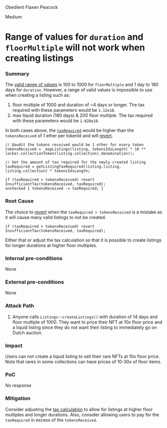 Obedient Flaxen Peacock

Medium

# Range of values for `duration` and `floorMultiple` will not work when creating listings

### Summary

The [valid range of values](https://github.com/sherlock-audit/2024-08-flayer/blob/main/flayer/src/contracts/Listings.sol#L275-L288) is 100 to 1000 for `floorMultiple` and 1 day to 180 days for `duration`. However, a range of valid values is impossible to use when creating a listing such as:
1. floor multiple of 1000 and duration of ~4 days or longer. The tax required with these parameters would be `1.12e18`.
2. max liquid duration (180 days) & 200 floor multiple. The tax required with these parameters would be `1.028e18`.

In both cases above, the [`taxRequired`](https://github.com/sherlock-audit/2024-08-flayer/blob/main/flayer/src/contracts/TaxCalculator.sol#L35-L44) would be higher than the `tokensReceived` of 1 ether per tokenId and will [revert](https://github.com/sherlock-audit/2024-08-flayer/blob/main/flayer/src/contracts/Listings.sol#L146-L151). 

```solidity
// @audit the tokens received would be 1 ether for every token
tokensReceived = _mapListings(listing, tokensIdsLength) * 10 ** locker.collectionToken(listing.collection).denomination();

// Get the amount of tax required for the newly created listing
taxRequired = getListingTaxRequired(listing.listing, listing.collection) * tokensIdsLength;

if (taxRequired > tokensReceived) revert InsufficientTax(tokensReceived, taxRequired);
unchecked { tokensReceived -= taxRequired; }
```

### Root Cause

The choice to [revert](https://github.com/sherlock-audit/2024-08-flayer/blob/main/flayer/src/contracts/Listings.sol#L150) when the `taxRequired > tokensReceived` is a mistake as it will cause many valid listings to not be created. 

```solidity
if (taxRequired > tokensReceived) revert InsufficientTax(tokensReceived, taxRequired);
```

Either that or adjust the tax calculation so that it is possible to create listings for longer durations at higher floor multiples.

### Internal pre-conditions

None

### External pre-conditions

None

### Attack Path

1. Anyone calls `Listings::createListings()` with duration of 14 days and floor multiple of 1000. They want to price their NFT at 10x floor price and a liquid listing since they do not want their listing to immediately go on Dutch auction.

### Impact

Users can not create a liquid listing to sell their rare NFTs at 10x floor price. Note that rares in some collections can have prices of 10-30x of floor items. 

### PoC

_No response_

### Mitigation

Consider adjusting the [tax calculation](https://github.com/sherlock-audit/2024-08-flayer/blob/main/flayer/src/contracts/TaxCalculator.sol#L35-L44) to allow for listings at higher floor multiples and longer durations. Also, consider allowing users to pay for the `taxRequired` in excess of the `tokensReceived`.